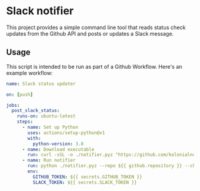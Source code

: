 # Slack notifier

This project provides a simple command line tool that reads status check updates
from the Github API and posts or updates a Slack message.

## Usage

This script is intended to be run as part of a Github Workflow. Here's an example
workflow:

```yaml
name: Slack status updater

on: [push]

jobs:
  post_slack_status:
    runs-on: ubuntu-latest
    steps:
      - name: Set up Python
        uses: actions/setup-python@v1
        with:
          python-version: 3.8
      - name: Download executable
        run: curl -sSL -o ./notifier.pyz "https://github.com/kolonialno/slack-notifier/releases/download/v1.0.1/notifier.pyz"
      - name: Run notifier
        run: python ./notifier.pyz --repo ${{ github.repository }} --channel "#my-slack-channel" --commit ${{ github.sha }}
        env:
          GITHUB_TOKEN: ${{ secrets.GITHUB_TOKEN }}
          SLACK_TOKEN: ${{ secrets.SLACK_TOKEN }}
```
